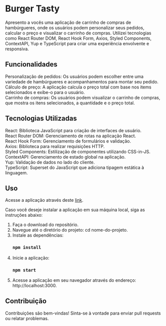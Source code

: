# Burger Tasty

Apresento a vocês uma aplicação de carrinho de compras de hambúrgueres, onde os usuários podem personalizar seus pedidos, calcular o preço e visualizar o carrinho de compras. Utilizei tecnologias como React Router DOM, React Hook Form, Axios, Styled Components, ContextAPI, Yup e TypeScript para criar uma experiência envolvente e responsiva.

## Funcionalidades

Personalização de pedidos: Os usuários podem escolher entre uma variedade de hambúrgueres e acompanhamentos para montar seu pedido.\
Cálculo de preço: A aplicação calcula o preço total com base nos items selecionados e exibe-o para o usuário.\
Carrinho de compras: Os usuários podem visualizar o carrinho de compras, que mostra os itens selecionados, a quantidade e o preço total.

## Tecnologias Utilizadas

React: Biblioteca JavaScript para criação de interfaces de usuário.\
React Router DOM: Gerenciamento de rotas na aplicação React.\
React Hook Form: Gerenciamento de formulários e validação.\
Axios: Biblioteca para realizar requisições HTTP.\
Styled Components: Estilização de componentes utilizando CSS-in-JS.\
ContextAPI: Gerenciamento de estado global na aplicação.\
Yup: Validação de dados no lado do cliente.\
TypeScript: Superset do JavaScript que adiciona tipagem estática à linguagem.

## Uso

Acesse a aplicação através deste [link](https://tasty-burger.vercel.app/login).

Caso você deseje instalar a aplicação em sua máquina local, siga as instruções abaixo:

1. Faça o download do repositório.
2. Navegue até o diretório do projeto: cd nome-do-projeto.
3. Instale as dependências:
    ### `npm install`
5. Inicie a aplicação: 
    ### `npm start`
6. Acesse a aplicação em seu navegador através do endereço: http://localhost:3000.

## Contribuição

Contribuições são bem-vindas! Sinta-se à vontade para enviar pull requests ou relatar problemas.

